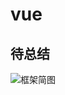 # vue

## 待总结

![框架简图](https://gitee.com/M-cheng-web/map-storage/raw/master/vue-img/12343ec292ca49588fee20ec003d4966_tplv-k3u1fbpfcp-watermark.webp)

<!-- 这些题目都会,到时候练好表达就行~~
+ https://juejin.cn/post/6844904084374290446#heading-0
+ https://juejin.cn/post/6844904097544405000#heading-0
+ vue中的代码优化 https://juejin.cn/post/6850037281559543821 -->